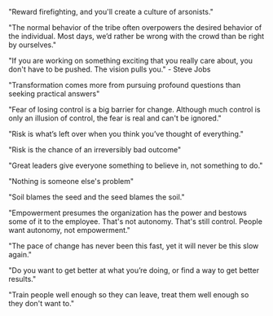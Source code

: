 "Reward firefighting, and you'll create a culture of arsonists."

"The normal behavior of the tribe often overpowers the desired behavior of the individual. Most days, we’d rather be wrong with the crowd than be right by ourselves."

"If you are working on something exciting that you really care about, you don't have to be pushed. The vision pulls you." - Steve Jobs

"Transformation comes more from pursuing profound questions than seeking practical answers"

"Fear of losing control is a big barrier for change. Although much control is only an illusion of control, the fear is real and can't be ignored."

"Risk is what’s left over when you think you’ve thought of everything."

"Risk is the chance of an irreversibly bad outcome"

"Great leaders give everyone something to believe in, not something to do."

"Nothing is someone else's problem"

"Soil blames the seed and the seed blames the soil."

"Empowerment presumes the organization has the power and bestows some of it to the employee. That's not autonomy. That's still control. People want autonomy, not empowerment."

"The pace of change has never been this fast, yet it will never be this slow again."

"Do you want to get better at what you’re doing, or find a way to get better results."

"Train people well enough so they can leave, treat them well enough so they don't want to."
